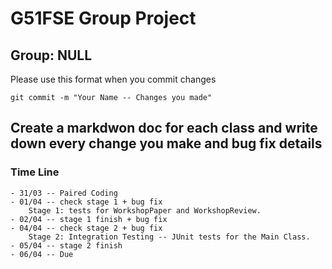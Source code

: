 # G51FSE Group Project


## Group: NULL


Please use this format when you commit changes


```git commit -m "Your Name -- Changes you made"```


## Create a markdwon doc for each class and write down every change you make and bug fix details

### Time Line
	- 31/03 -- Paired Coding
	- 01/04 -- check stage 1 + bug fix
		Stage 1: tests for WorkshopPaper and WorkshopReview.
	- 02/04 -- stage 1 finish + bug fix
	- 04/04 -- check stage 2 + bug fix
		Stage 2: Integration Testing -- JUnit tests for the Main Class.
	- 05/04 -- stage 2 finish
	- 06/04 -- Due
	
